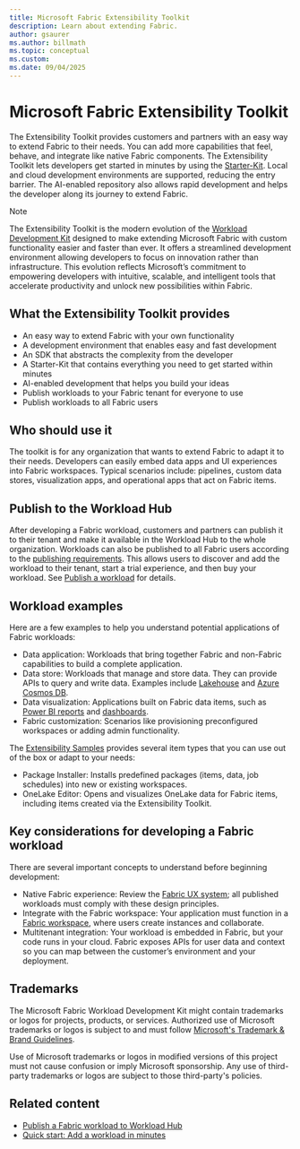 ```yaml
---
title: Microsoft Fabric Extensibility Toolkit
description: Learn about extending Fabric.
author: gsaurer
ms.author: billmath
ms.topic: conceptual
ms.custom:
ms.date: 09/04/2025
---
```


# Microsoft Fabric Extensibility Toolkit

The Extensibility Toolkit provides customers and partners with an easy way to extend Fabric to their needs. You can add more capabilities that feel, behave, and integrate like native Fabric components. The Extensibility Toolkit lets developers get started in minutes by using the [Starter-Kit](https://aka.ms/fabric-extensibility-starter-kit). Local and cloud development environments are supported, reducing the entry barrier. The AI-enabled repository also allows rapid development and helps the developer along its journey to extend Fabric.

> [!NOTE]
> The Extensibility Toolkit is the modern evolution of the [Workload Development Kit](../workload-development-kit/development-kit-overview.md) designed to make extending Microsoft Fabric with custom functionality easier and faster than ever. It offers a streamlined development environment allowing developers to focus on innovation rather than infrastructure. This evolution reflects Microsoft’s commitment to empowering developers with intuitive, scalable, and intelligent tools that accelerate productivity and unlock new possibilities within Fabric.

## What the Extensibility Toolkit provides

- An easy way to extend Fabric with your own functionality
- A development environment that enables easy and fast development
- An SDK that abstracts the complexity from the developer
- A Starter-Kit that contains everything you need to get started within minutes
- AI-enabled development that helps you build your ideas
- Publish workloads to your Fabric tenant for everyone to use
- Publish workloads to all Fabric users

## Who should use it

The toolkit is for any organization that wants to extend Fabric to adapt it to their needs. Developers can easily embed data apps and UI experiences into Fabric workspaces. Typical scenarios include: pipelines, custom data stores, visualization apps, and operational apps that act on Fabric items.

## Publish to the Workload Hub

After developing a Fabric workload, customers and partners can publish it to their tenant and make it available in the Workload Hub to the whole organization. Workloads can also be published to all Fabric users according to the [publishing requirements](../workload-development-kit/publish-workload-requirements.md). This allows users to discover and add the workload to their tenant, start a trial experience, and then buy your workload. See [Publish a workload](./publish-workload-flow.md) for details.

## Workload examples

Here are a few examples to help you understand potential applications of Fabric workloads:

- Data application: Workloads that bring together Fabric and non-Fabric capabilities to build a complete application.
- Data store: Workloads that manage and store data. They can provide APIs to query and write data. Examples include [Lakehouse](../data-engineering/lakehouse-overview.md) and [Azure Cosmos DB](/azure/cosmos-db/introduction).
- Data visualization: Applications built on Fabric data items, such as [Power BI reports](/power-bi/consumer/end-user-reports) and [dashboards](/power-bi/create-reports/service-dashboards).
- Fabric customization: Scenarios like provisioning preconfigured workspaces or adding admin functionality.

The [Extensibility Samples](https://aka.ms/fabric-extensibility-toolkit-samples) provides several item types that you can use out of the box or adapt to your needs:

- Package Installer: Installs predefined packages (items, data, job schedules) into new or existing workspaces.
- OneLake Editor: Opens and visualizes OneLake data for Fabric items, including items created via the Extensibility Toolkit.

## Key considerations for developing a Fabric workload

There are several important concepts to understand before beginning development:

- Native Fabric experience: Review the [Fabric UX system](https://aka.ms/fabricux); all published workloads must comply with these design principles.
- Integrate with the Fabric workspace: Your application must function in a [Fabric workspace](../fundamentals/workspaces.md), where users create instances and collaborate.
- Multitenant integration: Your workload is embedded in Fabric, but your code runs in your cloud. Fabric exposes APIs for user data and context so you can map between the customer’s environment and your deployment. 

## Trademarks

The Microsoft Fabric Workload Development Kit might contain trademarks or logos for projects, products, or services. Authorized use of Microsoft trademarks or logos is subject to and must follow [Microsoft's Trademark & Brand Guidelines](https://www.microsoft.com/legal/intellectualproperty/trademarks/usage/general).

Use of Microsoft trademarks or logos in modified versions of this project must not cause confusion or imply Microsoft sponsorship.
Any use of third-party trademarks or logos are subject to those third-party's policies.

## Related content

- [Publish a Fabric workload to Workload Hub](publish-workload-flow.md)
- [Quick start: Add a workload in minutes](quickstart.md)
